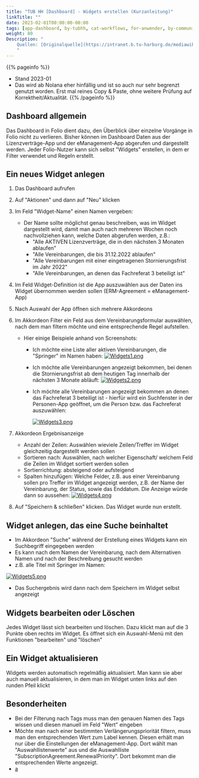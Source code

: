 ```yaml
---
title: "TUB HH [Dashboard] - Widgets erstellen (Kurzanleitung)"
linkTitle: ""
date: 2023-02-01T00:00:00-00:00
tags: [app-dashboard, by-tubhh, cat-workflows, for-anwender, by-community_einzelbeitrag]
weight: 80
Description: "
    Quellen: [Originalquelle](https://intranet.b.tu-harburg.de/mediawiki/index.php/FOLIO/Module/ERM/Workflows/Erstellung_von_Dashboard_Widgets) & [GBV](https://info.gbv.de/pages/viewpage.action?pageId=749207653)
    "
---
```


{{% pageinfo %}}
* Stand 2023-01
* Das wird ab Nolana eher hinfällig und ist so auch nur sehr begrenzt genutzt worden. Erst mal reines Copy & Paste, ohne weitere Prüfung auf Korrektheit/Aktualität.
{{% /pageinfo %}}

## Dashboard allgemein

Das Dashboard in Folio dient dazu, den Überblick über einzelne Vorgänge in Folio nicht zu verlieren. Bisher können im Dashboard Daten aus der Lizenzverträge-App und der eManagement-App abgerufen und dargestellt werden. Jeder Folio-Nutzer kann sich selbst "Widgets" erstellen, in dem er Filter verwendet und Regeln erstellt.

## Ein neues Widget anlegen

1.  Das Dashboard aufrufen
2.  Auf "Aktionen" und dann auf "Neu" klicken
3.  Im Feld "Widget-Name" einen Namen vergeben:
    * Der Name sollte möglichst genau beschreiben, was im Widget dargestellt wird, damit man auch nach mehreren Wochen noch nachvollziehen kann, welche Daten abgerufen werden, z.B.:
        * "Alle AKTIVEN Lizenzverträge, die in den nächsten 3 Monaten ablaufen"
        * "Alle Vereinbarungen, die bis 31.12.2022 ablaufen"
        * "Alle Vereinbarungen mit einer eingetragenen Stornierungsfrist im Jahr 2022"
        * "Alle Vereinbarungen, an denen das Fachreferat 3 beteiligt ist"
4.  Im Feld Widget-Definition ist die App auszuwählen aus der Daten ins Widget übernommen werden sollen (ERM-Agreement = eManagement-App)
5.  Nach Auswahl der App öffnen sich mehrere Akkordeons
6.  Im Akkordeon Filter ein Feld aus dem Vereinbarungsformular auswählen, nach dem man filtern möchte und eine entsprechende Regel aufstellen.
    * Hier einige Beispiele anhand von Screenshots:
        * Ich möchte eine Liste aller aktiven Vereinbarungen, die "Springer" im Namen haben:
            [![Widgets1.png](https://intranet.b.tu-harburg.de/mediawiki/images/thumb/1/1f/Widgets1.png/1005px-Widgets1.png)](https://intranet.b.tu-harburg.de/mediawiki/index.php/Datei:Widgets1.png)

        * Ich möchte alle Vereinbarungen angezeigt bekommen, bei denen die Stornierungsfrist ab dem heutigen Tag innerhalb der nächsten 3 Monate abläuft:
            [![Widgets2.png](https://intranet.b.tu-harburg.de/mediawiki/images/e/ea/Widgets2.png)](https://intranet.b.tu-harburg.de/mediawiki/index.php/Datei:Widgets2.png)
        * Ich möchte alle Vereinbarungen angezeigt bekommen an denen das Fachreferat 3 beteiligt ist - hierfür wird ein Suchfenster in der Personen-App geöffnet, um die Person bzw. das Fachreferat auszuwählen:

            [![Widgets3.png](https://intranet.b.tu-harburg.de/mediawiki/images/thumb/8/83/Widgets3.png/1005px-Widgets3.png)](https://intranet.b.tu-harburg.de/mediawiki/index.php/Datei:Widgets3.png)

7.  Akkordeon Ergebnisanzeige
    * Anzahl der Zeilen: Auswählen wieviele Zeilen/Treffer im Widget gleichzeitig dargestellt werden sollen
    * Sortieren nach: Auswählen, nach welcher Eigenschaft/ welchem Feld die Zeilen im Widget sortiert werden sollen
    * Sortierrichtung: absteigend oder aufsteigend
    * Spalten hinzufügen: Welche Felder, z.B. aus einer Vereinbarung sollen pro Treffer im Widget angezeigt werden, z.B. der Name der Vereinbarung, der Status, sowie das Enddatum. Die Anzeige würde dann so aussehen:
        [![Widgets4.png](https://intranet.b.tu-harburg.de/mediawiki/images/b/b8/Widgets4.png)](https://intranet.b.tu-harburg.de/mediawiki/index.php/Datei:Widgets4.png)
8.  Auf "Speichern & schließen" klicken. Das Widget wurde nun erstellt.

## Widget anlegen, das eine Suche beinhaltet

* Im Akkordeon "Suche" während der Erstellung eines Widgets kann ein Suchbegriff eingegeben werden
* Es kann nach dem Namen der Vereinbarung, nach dem Alternativen Namen und nach der Beschreibung gesucht werden
* z.B. alle Titel mit Springer im Namen:

[![Widgets5.png](https://intranet.b.tu-harburg.de/mediawiki/images/thumb/8/8e/Widgets5.png/1005px-Widgets5.png)](https://intranet.b.tu-harburg.de/mediawiki/index.php/Datei:Widgets5.png)

* Das Suchergebnis wird dann nach dem Speichern im Widget selbst angezeigt

## Widgets bearbeiten oder Löschen

Jedes Widget lässt sich bearbeiten und löschen. Dazu klickt man auf die 3 Punkte oben rechts im Widget. Es öffnet sich ein Auswahl-Menü mit den Funktionen "bearbeiten" und "löschen"

## Ein Widget aktualisieren

Widgets werden automatisch regelmäßig aktualisiert. Man kann sie aber auch manuell aktualisieren, in dem man im Widget unten links auf den runden Pfeil klickt

## Besonderheiten

* Bei der Filterung nach Tags muss man den genauen Namen des Tags wissen und diesen manuell im Feld "Wert" eingeben
* Möchte man nach einer bestimmten Verlängerungspriorität filtern, muss man den entsprechenden Wert zum Label kennen. Diesen erhält man nur über die Einstellungen der eManagement-App. Dort wählt man "Auswahllistenwerte" aus und die Auswahlliste "SubscriptionAgreement.RenewalPriority". Dort bekommt man die entsprechenden Werte angezeigt.
* [a](https://info.gbv.de/label/FOLIOGBVEXTERN/app-dashboard)
